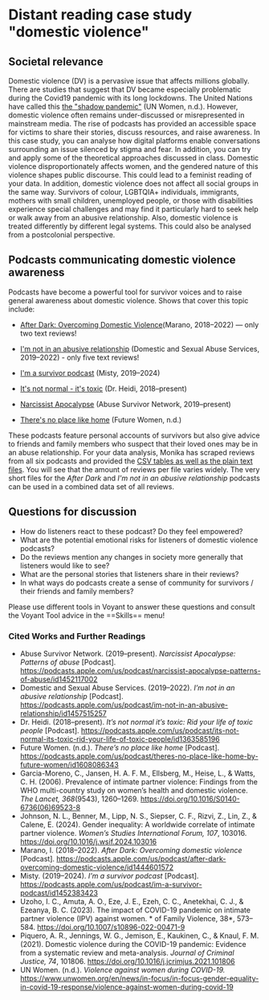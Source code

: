 # Distant reading case study "domestic violence" 

## Societal relevance
Domestic violence (DV) is a pervasive issue that affects millions globally. There are studies that suggest that DV became especially problematic during the Covid19 pandemic with its long lockdowns. The United Nations have called this [the "shadow pandemic"](https://www.unwomen.org/en/news/in-focus/in-focus-gender-equality-in-covid-19-response/violence-against-women-during-covid-19) (UN Women, n.d.). However, domestic violence often remains under-discussed or misrepresented in mainstream media. The rise of podcasts has provided an accessible space for victims to share their stories, discuss resources, and raise awareness.
In this case study, you can analyse how digital platforms enable conversations surrounding an issue silenced by stigma and fear. In addition, you can try and apply some of the theoretical approaches discussed in class.
Domestic violence disproportionately affects women, and the gendered nature of this violence shapes public discourse. This could lead to a feminist reading of your data. In addition, domestic violence does not affect all social groups in the same way. 
Survivors of colour, LGBTQIA+ individuals, immigrants, mothers with small children, unemployed people, or those with disabilities experience special challenges and may find it particularly hard to seek help or walk away from an abusive relationship. Also, domestic violence is treated differently by different legal systems.
This could also be analysed from a postcolonial perspective.

## Podcasts communicating domestic violence awareness

Podcasts have become a powerful tool for survivor voices and to raise general awareness about domestic violence. Shows that cover this topic include:

- [After Dark: Overcoming Domestic Violence](https://podcasts.apple.com/us/podcast/after-dark-overcoming-domestic-violence/id1444601572)(Marano, 2018–2022) — only two text reviews!
  
- [I'm not in an abusive relationship](https://podcasts.apple.com/us/podcast/im-not-in-an-abusive-relationship/id1457515257) (Domestic and Sexual Abuse Services, 2019–2022) - only five text reviews!

- [I'm a survivor podcast](https://podcasts.apple.com/us/podcast/im-a-survivor-podcast/id1452383423) (Misty, 2019–2024)
  
- [It's not normal - it's toxic](https://podcasts.apple.com/us/podcast/its-not-normal-its-toxic-rid-your-life-of-toxic-people/id1363585196) (Dr. Heidi, 2018–present)

- [Narcissist Apocalypse](https://podcasts.apple.com/us/podcast/narcissist-apocalypse-patterns-of-abuse/id1452117002) (Abuse Survivor Network, 2019–present)

- [There's no place like home](https://podcasts.apple.com/us/podcast/theres-no-place-like-home-by-future-women/id1608086343) (Future Women, n.d.)

These podcasts feature personal accounts of survivors but also give advice to friends and family members who suspect that their loved ones may be in an abuse relationship. For your data analysis, Monika has scraped reviews from all six podcasts and provided the [CSV tables as well as the plain text files](https://github.com/MonikaBarget/distant-reading/tree/main/data/Data_AppleStore_DomesticViolence). You will see that the amount of reviews per file varies widely. The very short files for the *After Dark* and *I'm not in an abusive relationship* podcasts can be used in a combined data set of all reviews. 

## Questions for discussion

- How do listeners react to these podcast? Do they feel empowered?
- What are the potential emotional risks for listeners of domestic violence podcasts?
- Do the reviews mention any changes in society more generally that listeners would like to see?
- What are the personal stories that listeners share in their reviews?
- In what ways do podcasts create a sense of community for survivors / their friends and family members?

Please use different tools in Voyant to answer these questions and consult the Voyant Tool advice in the ==Skills== menu!

### Cited Works and Further Readings

- Abuse Survivor Network. (2019–present). *Narcissist Apocalypse: Patterns of abuse* [Podcast]. https://podcasts.apple.com/us/podcast/narcissist-apocalypse-patterns-of-abuse/id1452117002
- Domestic and Sexual Abuse Services. (2019–2022). *I’m not in an abusive relationship* [Podcast]. https://podcasts.apple.com/us/podcast/im-not-in-an-abusive-relationship/id1457515257
- Dr. Heidi. (2018–present). *It’s not normal it’s toxic: Rid your life of toxic people* [Podcast].  https://podcasts.apple.com/us/podcast/its-not-normal-its-toxic-rid-your-life-of-toxic-people/id1363585196
- Future Women. (n.d.). *There’s no place like home* [Podcast]. https://podcasts.apple.com/us/podcast/theres-no-place-like-home-by-future-women/id1608086343
- Garcia-Moreno, C., Jansen, H. A. F. M., Ellsberg, M., Heise, L., & Watts, C. H. (2006). Prevalence of intimate partner violence: Findings from the WHO multi-country study on women’s health and domestic violence. *The Lancet, 368*(9543), 1260–1269. https://doi.org/10.1016/S0140-6736(06)69523-8
- Johnson, N. L., Benner, M., Lipp, N. S., Siepser, C. F., Rizvi, Z., Lin, Z., & Calene, E. (2024). Gender inequality: A worldwide correlate of intimate partner violence. *Women’s Studies International Forum, 107*, 103016. https://doi.org/10.1016/j.wsif.2024.103016
- Marano, I. (2018–2022). *After Dark: Overcoming domestic violence* [Podcast]. https://podcasts.apple.com/us/podcast/after-dark-overcoming-domestic-violence/id1444601572
- Misty. (2019–2024). *I’m a survivor podcast* [Podcast]. https://podcasts.apple.com/us/podcast/im-a-survivor-podcast/id1452383423
- Uzoho, I. C., Amuta, A. O., Eze, J. E., Ezeh, C. C., Anetekhai, C. J., & Ezeanya, B. C. (2023). The impact of COVID-19 pandemic on intimate partner violence (IPV) against women. * of Family Violence, 38*, 573–584. https://doi.org/10.1007/s10896-022-00471-9
- Piquero, A. R., Jennings, W. G., Jemison, E., Kaukinen, C., & Knaul, F. M. (2021). Domestic violence during the COVID-19 pandemic: Evidence from a systematic review and meta-analysis. *Journal of Criminal Justice, 74*, 101806. https://doi.org/10.1016/j.jcrimjus.2021.101806
- UN Women. (n.d.). *Violence against women during COVID-19.* https://www.unwomen.org/en/news/in-focus/in-focus-gender-equality-in-covid-19-response/violence-against-women-during-covid-19
